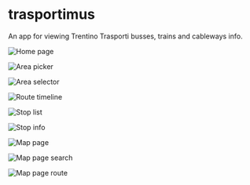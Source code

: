 # trasportimus
An app for viewing Trentino Trasporti busses, trains and cableways
info.

![Home page](/../screenshots/screenshots/home.png)

![Area picker](/../screenshots/screenshots/pick-area.png)

![Area selector](/../screenshots/screenshots/route-list-per-area.png)

![Route timeline](/../screenshots/screenshots/route-timeline.png)

![Stop list](/../screenshots/screenshots/stop-list.png)

![Stop info](/../screenshots/screenshots/stop-info.png)

![Map page](/../screenshots/screenshots/map.png)

![Map page search](/../screenshots/screenshots/map-search.png)

![Map page route](/../screenshots/screenshots/map-route.png)
